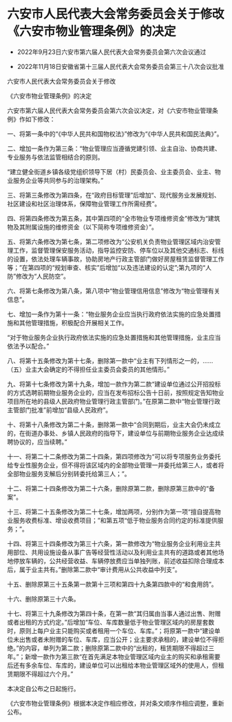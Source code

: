 # 六安市人民代表大会常务委员会关于修改《六安市物业管理条例》的决定

- 2022年9月23日六安市第六届人民代表大会常务委员会第六次会议通过

- 2022年11月18日安徽省第十三届人民代表大会常务委员会第三十八次会议批准

<!-- INFO END -->

六安市人民代表大会常务委员会关于修改

《六安市物业管理条例》的决定

六安市第六届人民代表大会常务委员会第六次会议决定，对《六安市物业管理条例》作如下修改：

一、将第一条中的“《中华人民共和国物权法》”修改为“《中华人民共和国民法典》”。

二、增加一条作为第三条：“物业管理应当遵循党建引领、业主自治、协商共建、专业服务与依法监管相结合的原则。

“建立健全街道乡镇各级党组织领导下居（村）民委员会、业主委员会、业主、物业服务企业等共同参与的治理架构。”

三、将第三条修改为第四条，在“政府目标管理”后增加“、现代服务业发展规划、社区建设和社区治理体系，保障物业管理工作所需经费”。

四、将第四条修改为第五条，其中第四项的“全市物业专项维修资金”修改为“建筑物及其附属设施的维修资金（以下简称专项维修资金）”。

五、将第六条修改为第七条，第二项修改为“公安机关负责物业管理区域内治安管理工作，监督管理保安服务活动，指导监控安防、停车位以及其他交通标志、标线的设置，依法处理车辆事故，协助房地产行政主管部门做好房屋租赁监督管理工作等；”在第四项的“规划审查、核实”后增加“以及违法建设的认定”;第九项的“人防”修改为“人民防空”。

六、将第七条修改为第八条，第八项中“物业管理信用信息”修改为“物业管理有关信息”。

七、增加一条作为第十一条：“物业服务企业应当执行政府依法实施的应急处置措施和其他管理措施，积极配合开展相关工作。

“对于物业服务企业执行政府依法实施的应急处置措施和其他管理措施，业主应当依法予以配合。”

八、将第十五条修改为第十七条，删除第一款中“业主有下列情形之一的，……（五）业主大会确定的不得担任业主委员会委员的其他情形。”

九、将第十七条修改为第十九条，增加一款作为第二款“建设单位通过公开招投标的方式选聘前期物业服务企业的，应当在发布招标公告十日前，按照规定告知物业项目所在地的县级人民政府物业管理行政主管部门。”在原第二款中“物业管理行政主管部门批准”前增加“县级人民政府”。

十、将第十八条修改为第二十条，删除第一款中“合同到期后，业主大会仍未成立的，在街道办事处、乡镇人民政府的指导下，建设单位与前期物业服务企业达成续聘协议的，应当续聘。”

十一、将第二十二条修改为第二十四条，第四项修改为“可以将专项服务业务委托给专业性服务企业，但不得将该区域内的全部物业管理一并委托给第三人，或者将全部物业服务支解后分别转委托给第三人；”。

十二、将第二十四条修改为第二十六条，删除原第二款，删除原第三款中的“备案”。

十三、将第二十五条修改为第二十七条，增加两项，分别作为第一项“擅自提高物业服务收费标准、增设收费项目；”和第五项“低于物业服务合同约定的标准提供服务；”。

十四、将第三十四条修改为第三十六条，第一款修改为“物业服务企业利用业主共用部位、共用设施设备从事广告等经营性活动以及利用业主共有的道路或者其他场地停放车辆的，公共经营收益、车辆停放费应当单独列账，前述收益扣除合理成本后，属于业主共有。”删除第二款中“审计费用从公共收益中列支”。

十五、删除原第三十五条第一款第十三项和第四十九条第四款中的“和食用鸽”。

十六、删除原第三十六条。

十七、将第三十九条修改为第四十条，在第一款“其归属由当事人通过出售、附赠或者出租的方式约定。”后增加“车位、车库数量低于物业管理区域内的房屋套数时，原则上每户业主只能购买或者租用一个车位、车库。”；将原第一款中“建设单位未出售或者未附赠的车位、车库，应当公开；业主要求承租的，建设单位不得拒绝。”的内容，单列为第二款；删除原第二款中的“出租的，租赁期限不得超过三年。”；新增一款作为第三款“在首先满足本物业管理区域内业主的购买和承租需要后还有多余车位、车库的，建设单位可以出租给本物业管理区域外的使用人，但租赁期限不得超过六个月。”

本决定自公布之日起施行。

《六安市物业管理条例》根据本决定作相应修改，并对条文顺序作相应调整，重新公布。
